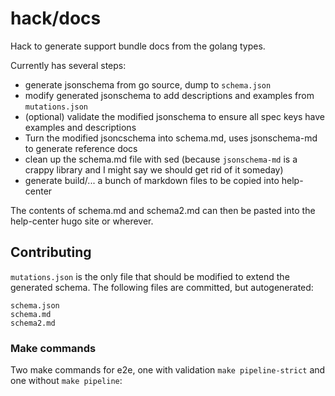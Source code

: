 hack/docs
========

Hack to generate support bundle docs from the golang types.

Currently has several steps:

- generate jsonschema from go source, dump to `schema.json`
- modify generated jsonschema to add descriptions and examples from `mutations.json`
- (optional) validate the modified jsonschema to ensure all spec keys have examples and descriptions
- Turn the modified jsoncschema into schema.md, uses jsonschema-md to generate reference docs
- clean up the schema.md file with sed (because `jsonschema-md` is a crappy library and I might say we should get rid of it someday)
- generate build/... a bunch of markdown files to be copied into help-center

The contents of schema.md and schema2.md can then be pasted into the help-center hugo site or wherever.

## Contributing

`mutations.json` is the only file that should be modified to extend the generated schema. The following files are committed, but autogenerated:

```
schema.json
schema.md
schema2.md
```


### Make commands

Two make commands for e2e, one with validation `make pipeline-strict` and one without `make pipeline`:






